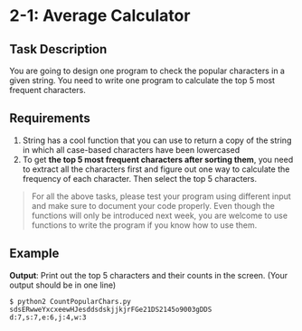 # 2-1: Average Calculator
## Task Description
You are going to design one program to check the popular characters in a given string. You need to write one program to calculate the top 5 most frequent characters.

## Requirements
1.  String has a cool function that you can use to return a copy of the string in which all case-based characters have been lowercased
2.  To get **the top 5 most frequent characters after sorting them**, you need to extract all the characters first and figure out one way to calculate the frequency of each character. Then select the top 5 characters.
> For all the above tasks, please test your program using different input and make sure to document your code properly. Even though the functions will only be introduced next week, you are welcome to use functions to write the program if you know how to use them.

## Example
**Output**: Print out the top 5 characters and their counts in the screen. (Your output should be in one line)
```
$ python2 CountPopularChars.py sdsERwweYxcxeewHJesddsdskjjkjrFGe21DS2145o9003gDDS
d:7,s:7,e:6,j:4,w:3
```